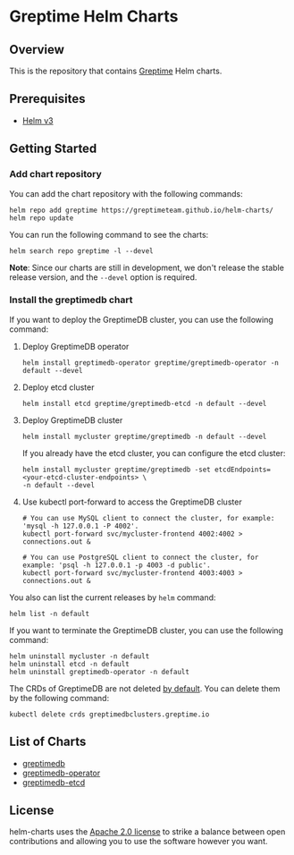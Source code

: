 # Greptime Helm Charts

## Overview

This is the repository that contains [Greptime](https://greptime.com/) Helm charts.

## Prerequisites

- [Helm v3](https://helm.sh/docs/intro/install/)

## Getting Started

### Add chart repository

You can add the chart repository with the following commands:

```console
helm repo add greptime https://greptimeteam.github.io/helm-charts/
helm repo update
```

You can run the following command to see the charts:

```console
helm search repo greptime -l --devel
```

**Note**: Since our charts are still in development, we don't release the stable release version, and the `--devel` option is required.

### Install the greptimedb chart

If you want to deploy the GreptimeDB cluster, you can use the following command:

1. Deploy GreptimeDB operator

   ```console
   helm install greptimedb-operator greptime/greptimedb-operator -n default --devel
   ```

2. Deploy etcd cluster

   ```console
   helm install etcd greptime/greptimedb-etcd -n default --devel
   ```

3. Deploy GreptimeDB cluster

   ```console
   helm install mycluster greptime/greptimedb -n default --devel
   ```

   If you already have the etcd cluster, you can configure the etcd cluster:

   ```console
   helm install mycluster greptime/greptimedb -set etcdEndpoints=<your-etcd-cluster-endpoints> \
   -n default --devel
   ```

4. Use kubectl port-forward to access the GreptimeDB cluster

   ```console
   # You can use MySQL client to connect the cluster, for example: 'mysql -h 127.0.0.1 -P 4002'.
   kubectl port-forward svc/mycluster-frontend 4002:4002 > connections.out &
   
   # You can use PostgreSQL client to connect the cluster, for example: 'psql -h 127.0.0.1 -p 4003 -d public'.
   kubectl port-forward svc/mycluster-frontend 4003:4003 > connections.out &
   ```

You also can list the current releases by `helm` command:

```console
helm list -n default
```

If you want to terminate the GreptimeDB cluster, you can use the following command:

```console
helm uninstall mycluster -n default
helm uninstall etcd -n default
helm uninstall greptimedb-operator -n default
```

The CRDs of GreptimeDB are not deleted [by default](https://helm.sh/docs/topics/charts/#limitations-on-crds). You can delete them by the following command:

```console
kubectl delete crds greptimedbclusters.greptime.io
```

## List of Charts

- [greptimedb](./charts/greptimedb/README.md)
- [greptimedb-operator](./charts/greptimedb-operator/README.md)
- [greptimedb-etcd](./charts/greptimedb-etcd/README.md)

## License

helm-charts uses the [Apache 2.0 license](./LICENSE) to strike a balance between open contributions and allowing you to use the software however you want.
